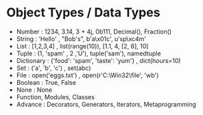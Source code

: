 # Object Types / Data Types

- Number : 1234, 3.14, 3 + 4j, 0b111, Decimal(), Fraction()
- String : 'Hello' , "Bob's", b'a\x01c', u'sp\xc4m'
- List : [1,2,3,4] , list(range(10)), [1.1, 4, [2, 6], 10]
- Tuple : (1, 'spam' , 2 ,'U'), tuple('sam'), namedtuple
- Dictionary : {'food': 'spam', 'taste': 'yum'} , dict(hours=10)
- Set : ('a', 'b', 'c') , set(abc)
- File : open('eggs.txt') , open(r'C:\Win32\file', 'wb')
- Boolean : True, False
- None : None
- Function, Modules, Classes
- Advance : Decorators, Generators, Iterators, Metaprogramming
